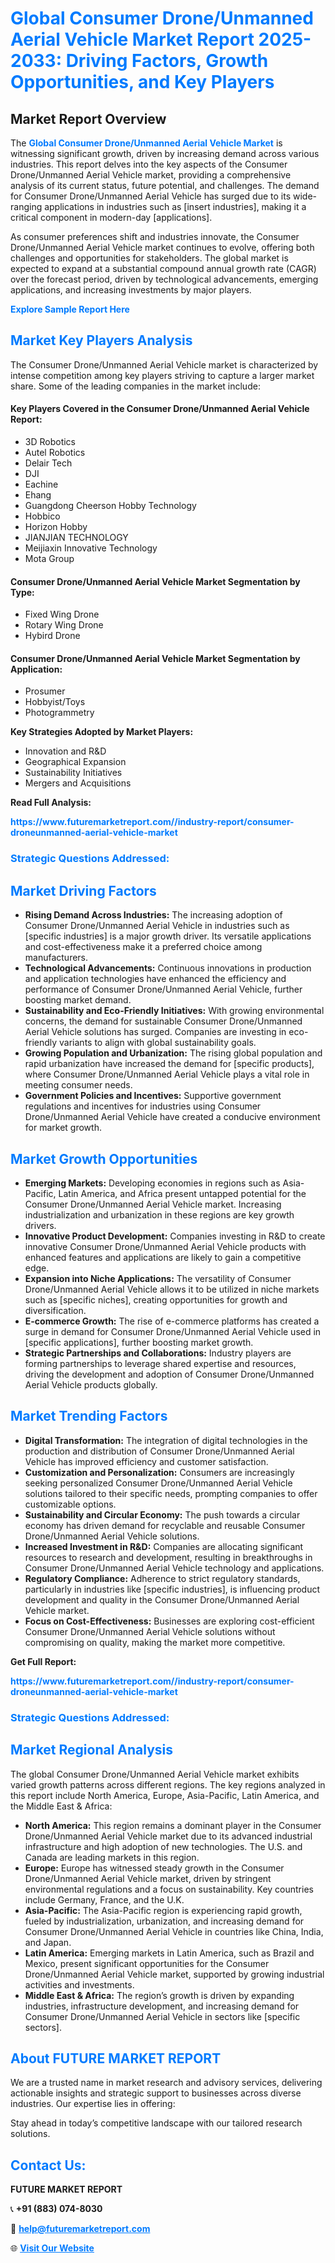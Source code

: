 <h1 style="color: #007BFF;">Global Consumer Drone/Unmanned Aerial Vehicle Market Report 2025-2033: Driving Factors, Growth Opportunities, and Key Players</h1>

<section id="overview">
<h2>Market Report Overview</h2>
<p>The <a href="https://www.futuremarketreport.com//industry-report/consumer-droneunmanned-aerial-vehicle-market" style="color: #007BFF; text-decoration: none;"><strong>Global Consumer Drone/Unmanned Aerial Vehicle Market</strong></a> is witnessing significant growth, driven by increasing demand across various industries. This report delves into the key aspects of the Consumer Drone/Unmanned Aerial Vehicle market, providing a comprehensive analysis of its current status, future potential, and challenges. The demand for Consumer Drone/Unmanned Aerial Vehicle has surged due to its wide-ranging applications in industries such as [insert industries], making it a critical component in modern-day [applications].</p>
<p>As consumer preferences shift and industries innovate, the Consumer Drone/Unmanned Aerial Vehicle market continues to evolve, offering both challenges and opportunities for stakeholders. The global market is expected to expand at a substantial compound annual growth rate (CAGR) over the forecast period, driven by technological advancements, emerging applications, and increasing investments by major players.</p>
</section>

<section id="overview">
<p><a href="https://www.futuremarketreport.com//request-sample/reportId=61242" style="color: #007BFF; text-decoration: none;"><strong>Explore Sample Report Here</strong></a></p>
</section>

<section id="key-players">
<h2 style="color: #007BFF;">Market Key Players Analysis</h2>
<p>The Consumer Drone/Unmanned Aerial Vehicle market is characterized by intense competition among key players striving to capture a larger market share. Some of the leading companies in the market include:</p>
<h4>Key Players Covered in the Consumer Drone/Unmanned Aerial Vehicle Report:</h4>
<ul><li>3D Robotics</li><li>Autel Robotics</li><li>Delair Tech</li><li>DJI</li><li>Eachine</li><li>Ehang</li><li>Guangdong Cheerson Hobby Technology</li><li>Hobbico</li><li>Horizon Hobby</li><li>JIANJIAN TECHNOLOGY</li><li>Meijiaxin Innovative Technology</li><li>Mota Group</li></ul>
<h4>Consumer Drone/Unmanned Aerial Vehicle Market Segmentation by Type:</h4>
<ul><li>Fixed Wing Drone</li><li>Rotary Wing Drone</li><li>Hybird Drone</li></ul>

<h4>Consumer Drone/Unmanned Aerial Vehicle Market Segmentation by Application:</h4>
<ul><li>Prosumer</li><li>Hobbyist/Toys</li><li>Photogrammetry</li></ul>
<p><strong>Key Strategies Adopted by Market Players:</strong></p>
<ul>
<li>Innovation and R&D</li>
<li>Geographical Expansion</li>
<li>Sustainability Initiatives</li>
<li>Mergers and Acquisitions</li>
</ul>
</section>

<section>
<p><strong>Read Full Analysis: </strong></p><a href="https://www.futuremarketreport.com//industry-report/consumer-droneunmanned-aerial-vehicle-market" style="color: #007BFF; text-decoration: none;"><strong>https://www.futuremarketreport.com//industry-report/consumer-droneunmanned-aerial-vehicle-market</strong></a>
<h3 style="color: #007BFF;">Strategic Questions Addressed:</h3>
</section>

<section id="driving-factors">
<h2 style="color: #007BFF;">Market Driving Factors</h2>
<ul>
<li><strong>Rising Demand Across Industries:</strong> The increasing adoption of Consumer Drone/Unmanned Aerial Vehicle in industries such as [specific industries] is a major growth driver. Its versatile applications and cost-effectiveness make it a preferred choice among manufacturers.</li>
<li><strong>Technological Advancements:</strong> Continuous innovations in production and application technologies have enhanced the efficiency and performance of Consumer Drone/Unmanned Aerial Vehicle, further boosting market demand.</li>
<li><strong>Sustainability and Eco-Friendly Initiatives:</strong> With growing environmental concerns, the demand for sustainable Consumer Drone/Unmanned Aerial Vehicle solutions has surged. Companies are investing in eco-friendly variants to align with global sustainability goals.</li>
<li><strong>Growing Population and Urbanization:</strong> The rising global population and rapid urbanization have increased the demand for [specific products], where Consumer Drone/Unmanned Aerial Vehicle plays a vital role in meeting consumer needs.</li>
<li><strong>Government Policies and Incentives:</strong> Supportive government regulations and incentives for industries using Consumer Drone/Unmanned Aerial Vehicle have created a conducive environment for market growth.</li>
</ul>
</section>

<section id="growth-opportunities">
<h2 style="color: #007BFF;">Market Growth Opportunities</h2>
<ul>
<li><strong>Emerging Markets:</strong> Developing economies in regions such as Asia-Pacific, Latin America, and Africa present untapped potential for the Consumer Drone/Unmanned Aerial Vehicle market. Increasing industrialization and urbanization in these regions are key growth drivers.</li>
<li><strong>Innovative Product Development:</strong> Companies investing in R&D to create innovative Consumer Drone/Unmanned Aerial Vehicle products with enhanced features and applications are likely to gain a competitive edge.</li>
<li><strong>Expansion into Niche Applications:</strong> The versatility of Consumer Drone/Unmanned Aerial Vehicle allows it to be utilized in niche markets such as [specific niches], creating opportunities for growth and diversification.</li>
<li><strong>E-commerce Growth:</strong> The rise of e-commerce platforms has created a surge in demand for Consumer Drone/Unmanned Aerial Vehicle used in [specific applications], further boosting market growth.</li>
<li><strong>Strategic Partnerships and Collaborations:</strong> Industry players are forming partnerships to leverage shared expertise and resources, driving the development and adoption of Consumer Drone/Unmanned Aerial Vehicle products globally.</li>
</ul>
</section>

<section id="trending-factors">
<h2 style="color: #007BFF;">Market Trending Factors</h2>
<ul>
<li><strong>Digital Transformation:</strong> The integration of digital technologies in the production and distribution of Consumer Drone/Unmanned Aerial Vehicle has improved efficiency and customer satisfaction.</li>
<li><strong>Customization and Personalization:</strong> Consumers are increasingly seeking personalized Consumer Drone/Unmanned Aerial Vehicle solutions tailored to their specific needs, prompting companies to offer customizable options.</li>
<li><strong>Sustainability and Circular Economy:</strong> The push towards a circular economy has driven demand for recyclable and reusable Consumer Drone/Unmanned Aerial Vehicle solutions.</li>
<li><strong>Increased Investment in R&D:</strong> Companies are allocating significant resources to research and development, resulting in breakthroughs in Consumer Drone/Unmanned Aerial Vehicle technology and applications.</li>
<li><strong>Regulatory Compliance:</strong> Adherence to strict regulatory standards, particularly in industries like [specific industries], is influencing product development and quality in the Consumer Drone/Unmanned Aerial Vehicle market.</li>
<li><strong>Focus on Cost-Effectiveness:</strong> Businesses are exploring cost-efficient Consumer Drone/Unmanned Aerial Vehicle solutions without compromising on quality, making the market more competitive.</li>
</ul>
</section>

<section>
<p><strong>Get Full Report: </strong></p><a href="https://www.futuremarketreport.com//industry-report/consumer-droneunmanned-aerial-vehicle-market" style="color: #007BFF; text-decoration: none;"><strong>https://www.futuremarketreport.com//industry-report/consumer-droneunmanned-aerial-vehicle-market</strong></a>
<h3 style="color: #007BFF;">Strategic Questions Addressed:</h3>
</section>


<section id="regional-analysis">
<h2 style="color: #007BFF;">Market Regional Analysis</h2>
<p>The global Consumer Drone/Unmanned Aerial Vehicle market exhibits varied growth patterns across different regions. The key regions analyzed in this report include North America, Europe, Asia-Pacific, Latin America, and the Middle East & Africa:</p>
<ul>
<li><strong>North America:</strong> This region remains a dominant player in the Consumer Drone/Unmanned Aerial Vehicle market due to its advanced industrial infrastructure and high adoption of new technologies. The U.S. and Canada are leading markets in this region.</li>
<li><strong>Europe:</strong> Europe has witnessed steady growth in the Consumer Drone/Unmanned Aerial Vehicle market, driven by stringent environmental regulations and a focus on sustainability. Key countries include Germany, France, and the U.K.</li>
<li><strong>Asia-Pacific:</strong> The Asia-Pacific region is experiencing rapid growth, fueled by industrialization, urbanization, and increasing demand for Consumer Drone/Unmanned Aerial Vehicle in countries like China, India, and Japan.</li>
<li><strong>Latin America:</strong> Emerging markets in Latin America, such as Brazil and Mexico, present significant opportunities for the Consumer Drone/Unmanned Aerial Vehicle market, supported by growing industrial activities and investments.</li>
<li><strong>Middle East & Africa:</strong> The region’s growth is driven by expanding industries, infrastructure development, and increasing demand for Consumer Drone/Unmanned Aerial Vehicle in sectors like [specific sectors].</li>
</ul>
</section>

<footer>
<h2 style="color: #007BFF;">About FUTURE MARKET REPORT</h2>
<p>We are a trusted name in market research and advisory services, delivering actionable insights and strategic support to businesses across diverse industries. Our expertise lies in offering:</p>

<p>Stay ahead in today’s competitive landscape with our tailored research solutions.</p>

<h2 style="color: #007BFF;">Contact Us:</h2>
<p><strong>FUTURE MARKET REPORT</strong></p>
<p>📞 <strong>+91 (883) 074-8030</strong></p>
<p>📧 <strong><a href="mailto:help@futuremarketreport.com" style="color: #007BFF;">help@futuremarketreport.com</a></strong></p>
<p>🌐 <strong><a href="https://www.futuremarketreport.com/" style="color: #007BFF;">Visit Our Website</a></strong></p>
</footer>